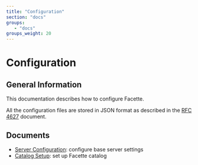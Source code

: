 ```yaml
---
title: "Configuration"
section: "docs"
groups:
   - "docs"
groups_weight: 20
---
```


# Configuration

## General Information

This documentation describes how to configure Facette.

All the configuration files are stored in JSON format as described in the [RFC 4627][0] document.

## Documents

 * [Server Configuration](/docs/configuration/server): configure base server settings
 * [Catalog Setup](/docs/configuration/catalog): set up Facette catalog


[0]: http://www.ietf.org/rfc/rfc4627.txt
